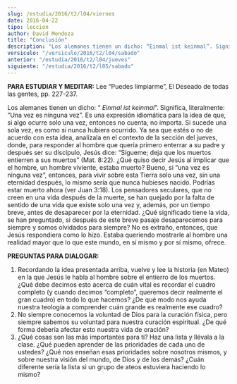 ```yaml
---
slug: /estudia/2016/t2/l04/viernes
date: 2016-04-22
tipo: leccion
author: David Mendoza
title: "Conclusión"
description: "Los alemanes tienen un dicho: “Einmal ist keinmal”. Significa, literalmente:  “Una vez es ninguna vez”. Es una expresión idiomática para la idea de que, si  algo ocurre solo una vez, entonces no cuenta, no importa. Si sucede una sola  vez, es como si nunca hubiera ocurrido."
versiculo: "/versiculo/2016/t2/l04/sabado"
anterior: "/estudia/2016/t2/l04/jueves"
siguiente: "/estudia/2016/t2/l05/sabado"
---
```


**PARA ESTUDIAR Y MEDITAR:** Lee “Puedes limpiarme”, El Deseado de todas las gentes, pp. 227-237.

Los alemanes tienen un dicho: “ _Einmal ist keinmal_”. Significa, literalmente: “Una vez es ninguna vez”. Es una expresión idiomática para la idea de que, si algo ocurre solo una vez, entonces no cuenta, no importa. Si sucede una sola vez, es como si nunca hubiera ocurrido. Ya sea que estés o no de acuerdo con esta idea, analízala en el contexto de la sección del jueves, donde, para responder al hombre que quería primero enterrar a su padre y después ser su discípulo, Jesús dice: “Sígueme; deja que los muertos entierren a sus muertos” (Mat. 8:22). ¿Qué quiso decir Jesús al implicar que el hombre, un hombre viviente, estaba muerto? Bueno, si “una vez es ninguna vez”, entonces, para vivir sobre esta Tierra solo una vez, sin una eternidad después, lo mismo sería que nunca hubieses nacido. Podrías estar muerto ahora (ver Juan 3:18). Los pensadores seculares, que no creen en una vida después de la muerte, se han quejado por la falta de sentido de una vida que existe solo una vez y, además, por un tiempo breve, antes de desaparecer por la eternidad. ¿Qué significado tiene la vida, se han preguntado, si después de este breve pasaje desaparecemos para siempre y somos olvidados para siempre? No es extraño, entonces, que Jesús respondiera como lo hizo. Estaba queriendo mostrarle al hombre una realidad mayor que lo que este mundo, en sí mismo y por sí mismo, ofrece.

**PREGUNTAS PARA DIALOGAR:**

1. Recordando la idea presentada arriba, vuelve y lee la historia (en Mateo) en la que Jesús le habla al hombre sobre el entierro de los muertos. ¿Qué debe decirnos esto acerca de cuán vital es recordar el cuadro completo (y cuando decimos “completo”, queremos decir realmente el gran cuadro) en todo lo que hacemos? ¿De qué modo nos ayuda nuestra teología a comprender cuán grande es realmente ese cuadro?
2. No siempre conocemos la voluntad de Dios para la curación física, pero siempre sabemos su voluntad para nuestra curación espiritual. ¿De qué forma debería afectar esto nuestra vida de oración?
3. ¿Qué cosas son las más importantes para ti? Haz una lista y llévala a la clase. ¿Qué pueden aprender de las prioridades de cada uno de ustedes? ¿Qué nos enseñan esas prioridades sobre nosotros mismos, y sobre nuestra visión del mundo, de Dios y de los demás? ¿Cuán diferente sería la lista si un grupo de ateos estuviera haciendo lo mismo?
